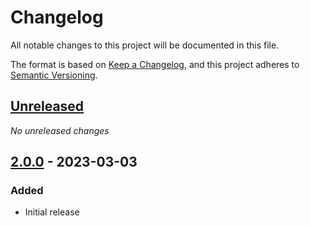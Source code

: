 # Changelog

All notable changes to this project will be documented in this file.

The format is based on [Keep a Changelog](https://keepachangelog.com/en/1.0.0/),
and this project adheres to [Semantic Versioning](https://semver.org/spec/v2.0.0.html).

## [Unreleased]

_No unreleased changes_

## [2.0.0] - 2023-03-03

### Added
- Initial release

[unreleased]: https://github.com/fabulous-dev/Fabulous.MauiControls.MediaElement/compare/2.0.0...HEAD
[2.0.0]: https://github.com/fabulous-dev/Fabulous.MauiControls.MediaElement/releases/tag/2.0.0
